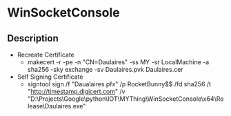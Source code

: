 # WinSocketConsole

## Description
 - Recreate Certificate
	- makecert -r -pe -n "CN=Daulaires" -ss MY -sr LocalMachine -a sha256 -sky exchange -sv Daulaires.pvk Daulaires.cer
 - Self Signing Certificate
	- signtool sign /f "Daualaires.pfx" /p RocketBunny$$ /fd sha256 /t "http://timestamp.digicert.com" /v "D:\Projects\Google\python\IOT\MYThing\WinSocketConsole\x64\Release\Daulaires.exe"
